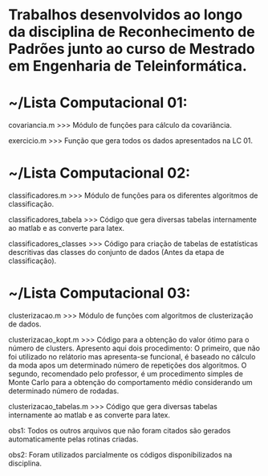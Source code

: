 # Trabalhos desenvolvidos ao longo da disciplina de Reconhecimento de Padrões junto ao curso de Mestrado em Engenharia de Teleinformática.

# ~/Lista Computacional 01: 
covariancia.m >>> Módulo de funções para cálculo da covariância.

exercicio.m   >>> Função que gera todos os dados apresentados na LC 01.


# ~/Lista Computacional 02:
classificadores.m >>> Módulo de funções para os diferentes algoritmos de classificação.

classificadores_tabela >>> Código que gera diversas tabelas internamente ao matlab e as converte para latex.

classificadores_classes >>> Código para criação de tabelas de estatísticas descritivas das classes do conjunto de dados (Antes da etapa de classificação).


# ~/Lista Computacional 03:
clusterizacao.m >>> Módulo de funções com algoritmos de clusterização de dados.

clusterizacao_kopt.m >>> Código para a obtenção do valor ótimo para o número de clusters. Apresento aqui dois procedimento: O primeiro, que não foi utilizado no relátorio mas apresenta-se funcional, é baseado no cálculo da moda apos um determinado número de repetições dos algoritmos. O segundo, recomendado pelo professor, é um procedimento simples de Monte Carlo para a obtenção do comportamento médio considerando um determinado número de rodadas.

clusterizacao_tabelas.m >>> Código que gera diversas tabelas internamente ao matlab e as converte para latex.


obs1: Todos os outros arquivos que não foram citados são gerados automaticamente pelas rotinas criadas. 

obs2: Foram utilizados parcialmente os códigos disponibilizados na disciplina.
